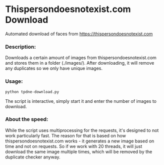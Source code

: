 # Thispersondoesnotexist.com Download
Automated download of faces from https://thispersondoesnotexist.com


### Description:
Downloads a certain amount of images from thispersondoesnotexist.com and stores them in a folder (./images/).
After downloading, it will remove any duplicates so we only have unique images.

### Usage:
```
python tpdne-download.py
```
The script is interactive, simply start it and enter the number of images to download.


### About the speed:
While the script uses multiprocessing for the requests, it's designed to not work particularly fast.
The reason for that is based on how thispersondoesnotexist.com works - it generates a new image based on time and not on requests.
So if we work with 20 threads, it will just download the same image multiple times, which will be removed by the duplicate checker anyway.
